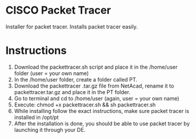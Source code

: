 # CISCO Packet Tracer
Installer for packet tracer. Installs packet tracer easily.

# Instructions
1. Download the packettracer.sh script and place it in the /home/user folder (user = your own name)
2. In the /home/user folder, create a folder called PT.
3. Download the packettracer .tar.gz file from NetAcad, rename it to packettracer.tar.gz and place it in the PT folder. 
4. Go to terminal and cd to /home/user (again, user = your own name)
5. Execute: chmod +x packettracer.sh && sh packettracer.sh
6. While installing follow the exact instructions, make sure packet tracer is installed in /opt/pt 
7. After the installation is done, you should be able to use packet tracer by launching it through your DE.



